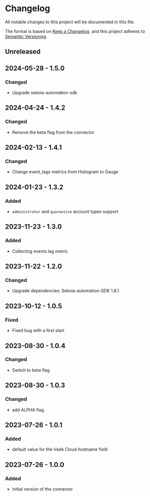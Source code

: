 # Changelog

All notable changes to this project will be documented in this file.

The format is based on [Keep a Changelog](https://keepachangelog.com/en/1.0.0/),
and this project adheres to [Semantic Versioning](https://semver.org/spec/v2.0.0.html).

## Unreleased

## 2024-05-28 - 1.5.0

### Changed

- Upgrade sekoia-automation-sdk

## 2024-04-24 - 1.4.2

### Changed

- Remove the beta flag from the connector

## 2024-02-13 - 1.4.1

### Changed

- Change event_lags metrics from Histogram to Gauge

## 2024-01-23 - 1.3.2

### Added

- `administrator` and `quarantine` account types support

## 2023-11-23 - 1.3.0

### Added

- Collecting events lag metric

## 2023-11-22 - 1.2.0

### Changed

- Upgrade dependencies: Sekoia-automation-SDK 1.8.1

## 2023-10-12 - 1.0.5

### Fixed

- Fixed bug with a first start

## 2023-08-30 - 1.0.4

### Changed

- Switch to beta flag

## 2023-08-30 - 1.0.3

### Changed

- add ALPHA flag

## 2023-07-26 - 1.0.1

### Added

- default value for the Vade Cloud hostname field

## 2023-07-26 - 1.0.0

### Added

- initial version of the connector
